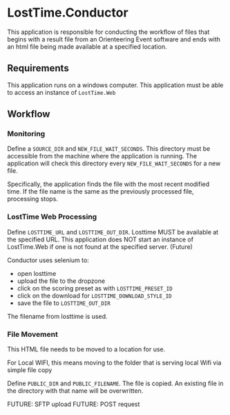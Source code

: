 # LostTime.Conductor

This application is responsible for conducting the workflow of files that begins with a result file from an Orienteering Event software and ends with an html file being made available at a specified location.

## Requirements

This application runs on a windows computer.
This application must be able to access an instance of `LostTime.Web`

## Workflow

### Monitoring

Define a `SOURCE_DIR` and `NEW_FILE_WAIT_SECONDS`. This directory must be accessible from the machine where the application is running. The application will check this directory every `NEW_FILE_WAIT_SECONDS` for a new file.

Specifically, the application finds the file with the most recent modified time. If the file name is the same as the previously processed file, processing stops.


### LostTime Web Processing

Define `LOSTTIME_URL` and `LOSTTIME_OUT_DIR`.
Losttime MUST be available at the specified URL. This application does NOT start an instance of LostTime.Web if one is not found at the specified server. (Future)

Conductor uses selenium to:
- open losttime
- upload the file to the dropzone
- click on the scoring preset as with `LOSTTIME_PRESET_ID`
- click on the download for `LOSTTIME_DOWNLOAD_STYLE_ID`
- save the file to `LOSTTIME_OUT_DIR`

The filename from losttime is used.

### File Movement

This HTML file needs to be moved to a location for use.

For Local WIFI, this means moving to the folder that is serving local Wifi via simple file copy

Define `PUBLIC_DIR` and `PUBLIC_FILENAME`. The file is copied. An existing file in the directory with that name will be overwritten.

FUTURE: SFTP upload
FUTURE: POST request


